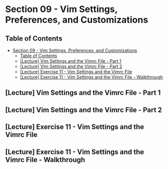 # Section 09 - Vim Settings, Preferences, and Customizations

## Table of Contents

- [Section 09 - Vim Settings, Preferences, and Customizations](#section-09---vim-settings-preferences-and-customizations)
  - [Table of Contents](#table-of-contents)
  - [[Lecture] Vim Settings and the Vimrc File - Part 1](#lecture-vim-settings-and-the-vimrc-file---part-1)
  - [[Lecture] Vim Settings and the Vimrc File - Part 2](#lecture-vim-settings-and-the-vimrc-file---part-2)
  - [[Lecture] Exercise 11 - Vim Settings and the Vimrc File](#lecture-exercise-11---vim-settings-and-the-vimrc-file)
  - [[Lecture] Exercise 11 - Vim Settings and the Vimrc File - Walkthrough](#lecture-exercise-11---vim-settings-and-the-vimrc-file---walkthrough)

## [Lecture] Vim Settings and the Vimrc File - Part 1

## [Lecture] Vim Settings and the Vimrc File - Part 2

## [Lecture] Exercise 11 - Vim Settings and the Vimrc File

## [Lecture] Exercise 11 - Vim Settings and the Vimrc File - Walkthrough